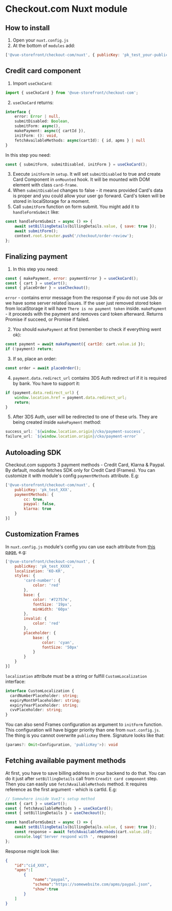 # Checkout.com Nuxt module
## How to install
1. Open your `nuxt.config.js`
2. At the bottom of `modules` add:
```js
['@vue-storefront/checkout-com/nuxt', { publicKey: 'pk_test_your-public-key' }],
```

## Credit card component
1. Import `useCkoCard`:
```js
import { useCkoCard } from '@vue-storefront/checkout-com';
```

2. `useCkoCard` returns:
```ts
interface {
    error: Error | null,
    submitDisabled: Boolean,
    submitForm: async(),
    makePayment: async({ cartId }),
    initForm: (): void,
    fetchAvailableMethods: async(cartId): { id, apms } | null
}
```

In this step you need:
```js
const { submitForm, submitDisabled, initForm } = useCkoCard();
```

3. Execute `initForm` in `setup`. It will set `submitDisabled` to true and create Card Component in `onMounted` hook. It will be mounted with DOM element with class `card-frame`.
4. When `submitDisabled` changes to false - it means provided Card's data is proper and you could allow your user go forward. Card's token will be stored in localStorage for a moment.
5. Call `submitForm` function on form submit. You might add it to `handleFormSubmit` like:
```js
const handleFormSubmit = async () => {
    await setBillingDetails(billingDetails.value, { save: true });
    await submitForm();
    context.root.$router.push('/checkout/order-review');
};
```

## Finalizing payment
1. In this step you need:
```js
const { makePayment, error: paymentError } = useCkoCard();
const { cart } = useCart();
const { placeOrder } = useCheckout();
```

`error` - contains error message from the response if you do not use 3ds or we have some server related issues. If the user just removed stored token from localStorage it will have `There is no payment token` inside.
`makePayment` - it proceeds with the payment and removes card token afterward. Returns Promise<Payment> if succeed, or Promise<null> if failed.

2. You should `makePayment` at first (remember to check if everything went ok):
```js
const payment = await makePayment({ cartId: cart.value.id });
if (!payment) return;
```

3. If so, place an order:
```js
const order = await placeOrder();
```

4. `payment.data.redirect_url` contains 3DS Auth redirect url if it is required by bank. You have to support it:
```js
if (payment.data.redirect_url) {
    window.location.href = payment.data.redirect_url;
    return;
}
```

5. After 3DS Auth, user will be redirected to one of these urls. They are being created inside `makePayment` method:
```js
success_url: `${window.location.origin}/cko/payment-success`,
failure_url: `${window.location.origin}/cko/payment-error`
```

## Autoloading SDK
Checkout.com supports 3 payment methods - Credit Card, Klarna & Paypal. By default, module fetches SDK only for Credit Card (Frames). You can customize it with module's config `paymentMethods` attribute. E.g:
```js
['@vue-storefront/checkout-com/nuxt', {
    publicKey: 'pk_test_XXX',
    paymentMethods: {
        cc: true,
        paypal: false,
        klarna: true
    }
}]
```

## Customization Frames
In `nuxt.config.js` module's config you can use each attribute from [this page](https://docs.checkout.com/quickstart/integrate/frames/frames-customization-guide), e.g:
```js
['@vue-storefront/checkout-com/nuxt', {
    publicKey: 'pk_test_XXXX',
    localization: 'KO-KR',
    styles: {
        'card-number': {
            color: 'red'
        },
        base: {
            color: '#72757e',
            fontSize: '19px',
            minWidth: '60px'
        },
        invalid: {
            color: 'red'
        },
        placeholder: {
            base: {
                color: 'cyan',
                fontSize: '50px'
            }
        }
    }
}]
```

`localization` attribute must be a string or fulfill `CustomLocalization` interface:
```ts
interface CustomLocalization {
  cardNumberPlaceholder: string;
  expiryMonthPlaceholder: string;
  expiryYearPlaceholder: string;
  cvvPlaceholder: string;
}
```

You can also send Frames configuration as argument to `initForm` function. This configuration will have bigger priority than one from `nuxt.config.js`. The thing is you cannot overwrite `publicKey` there. Signature looks like that:
```ts
(params?: Omit<Configuration, 'publicKey'>): void
```

## Fetching available payment methods
At first, you have to save billing address in your backend to do that. You can do it just after `setBillingDetails` call from `Creadit card component` step. Then you can easily use `fetchAvailableMethods` method. It requires reference as the first argument - which is cartId. E.g:
```js
// Somewhere inside Vue3's setup method
const { cart } = useCart();
const { fetchAvailableMethods } = useCkoCard();
const { setBillingDetails } = useCheckout();

const handleFormSubmit = async () => {
    await setBillingDetails(billingDetails.value, { save: true });
    const response = await fetchAvailableMethods(cart.value.id);
    console.log('Server respond with ', response)
};
```

Response might look like:
```json
{
    "id":"cid_XXX",
    "apms":[
        {
            "name":"paypal",
            "schema":"https://somewebsite.com/apms/paypal.json",
            "show":true
        }
    ]
}
```